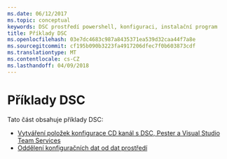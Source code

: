 ```yaml
---
ms.date: 06/12/2017
ms.topic: conceptual
keywords: DSC prostředí powershell, konfiguraci, instalační program
title: Příklady DSC
ms.openlocfilehash: 03e7dc4683c987a8435371ea539d32caa44f7a8e
ms.sourcegitcommit: cf195b090b3223fa4917206dfec7f0b603873cdf
ms.translationtype: MT
ms.contentlocale: cs-CZ
ms.lasthandoff: 04/09/2018
---
```

# <a name="dsc-examples"></a>Příklady DSC

Tato část obsahuje příklady DSC:

- [Vytváření položek konfigurace CD kanál s DSC, Pester a Visual Studio Team Services](dscCiCd.md)
- [Oddělení konfiguračních dat od dat prostředí](separatingEnvData.md)